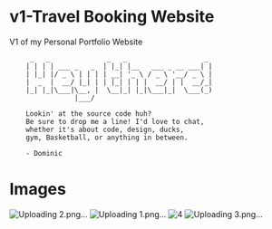 
# v1-Travel Booking Website
V1 of my Personal Portfolio Website

         _   _              _   _                   _
        | | | | ___ _   _  | |_| |__   ___ _ __ ___| |
        | |_| |/ _ \ | | | | __| '_ \ / _ \ '__/ _ \ |
        |  _  |  __/ |_| | | |_| | | |  __/ | |  __/_|
        |_| |_|\___|\__, |  \__|_| |_|\___|_|  \___(_)
                    |___/

        Lookin' at the source code huh?
        Be sure to drop me a line! I'd love to chat,
        whether it's about code, design, ducks,
        gym, Basketball, or anything in between.

        - Dominic

       
# Images

![Uploading 2.png…]()
![Uploading 1.png…]()
![4](https://github.com/Demenico14/Travel-Website/assets/130894590/5247ba0c-4727-413a-848c-66fa69ad8465)
![Uploading 3.png…]()
